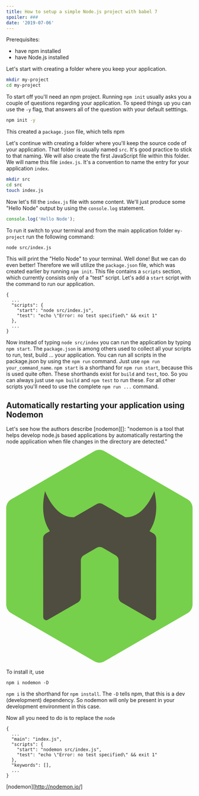 ```yaml
---
title: How to setup a simple Node.js project with babel 7
spoiler: ###
date: '2019-07-06'
---
```


Prerequisites:
+ have npm installed
+ have Node.js installed 

Let's start with creating a folder where you keep your application.

```sh
mkdir my-project
cd my-project
```

To start off you'll need an npm project. Running `npm init` usually asks you a couple of questions regarding your application. To speed things up you can use the `-y` flag, that answers all of the question with your default setttings.

```sh
npm init -y
```

This created a `package.json` file, which tells npm 

Let's continue with creating a folder where you'll keep the source code of your application. That folder is usually named `src`. It's good practice to stick to that naming. We will also create the first JavaScript file within this folder. We will name this file `index.js`. It's a convention to name the entry for your application `index`.

```sh
mkdir src
cd src
touch index.js
```

Now let's fill the `index.js` file with some content. We'll just produce some "Hello Node" output by using the `console.log` statement.

```javascript
console.log('Hello Node');
```

To run it switch to your terminal and from the main application folder `my-project` run the following command:

```sh
node src/index.js
```

This will print the "Hello Node" to your terminal. Well done! But we can do even better! Therefore we will utilize the `package.json` file, which was created earlier by running `npm init`. This file contains a `scripts` section, which currently consists only of a "test" script. Let's add a `start` script with the command to run our application.

```
{
  ...
  "scripts": {
    "start": "node src/index.js",
    "test": "echo \"Error: no test specified\" && exit 1"
  },
  ...
}
```

Now instead of typing `node src/index` you can run the application by typing `npm start`. The `package.json` is among others used to collect all your scripts to run, test, build ... your application. You can run all scripts in the package.json by using the `npm run` command. Just use `npm run your_command_name`. `npm start` is a shorthand for `npm run start`, because this is used quite often. These shorthands exist for `build` and `test`, too. So you can always just use `npm build` and `npm test` to run these. For all other scripts you'll need to use the complete `npm run ...` command.


## Automatically restarting your application using Nodemon 

Let's see how the authors describe [nodemon][]: "nodemon is a tool that helps develop node.js based applications by automatically restarting the node application when file changes in the directory are detected."

<svg xmlns="http://www.w3.org/2000/svg" aria-hidden="true" style="-ms-transform:rotate(360deg);-webkit-transform:rotate(360deg);transform:rotate(360deg)" viewBox="0 0 256 292"><path fill="#76D04B" d="M120.947 289.19a13.76 13.76 0 0 0 13.77 0l114.08-65.83a13.77 13.77 0 0 0 6.893-11.935V79.664a13.79 13.79 0 0 0-6.886-11.934L134.724 1.846a13.79 13.79 0 0 0-13.785 0L6.889 67.73A13.786 13.786 0 0 0 0 79.664v131.77c0 4.918 2.627 9.465 6.892 11.925l114.054 65.83"/><path fill="#4F4D3F" d="M201.701 114.111l-5.087-2.928c7.823-11.539 12.498-28.888 6.636-54.825 0 0-13.202 36.999-39.74 35.773L132.437 74.25a8.1 8.1 0 0 0-3.813-1.109h-.717a8.23 8.23 0 0 0-3.824 1.109L93.006 92.13c-26.535 1.23-39.74-35.773-39.74-35.773-5.866 25.936-1.183 43.285 6.638 54.825l-5.087 2.929a8.385 8.385 0 0 0-4.19 7.271l.153 107.332c0 1.498.775 2.885 2.09 3.614a4 4 0 0 0 4.155 0l41.164-23.572c2.605-1.547 4.189-4.276 4.189-7.26v-50.142c0-2.99 1.584-5.762 4.177-7.243l17.529-10.094a8.268 8.268 0 0 1 4.193-1.13 8.16 8.16 0 0 1 4.162 1.129l17.523 10.094a8.333 8.333 0 0 1 4.183 7.242v50.143c0 2.983 1.605 5.733 4.194 7.26l41.154 23.57a4.06 4.06 0 0 0 4.184 0 4.17 4.17 0 0 0 2.077-3.614l.134-107.332c-.003-3.018-1.586-5.784-4.186-7.27v.001z"/></svg>

To install it, use
```
npm i nodemon -D
```

`npm i` is the shorthand for `npm install`. The `-D` tells npm, that this is a dev (development) dependency. So nodemon will only be present in your development environment in this case.


Now all you need to do is to replace the `node` 
```
{
  ...
  "main": "index.js",
  "scripts": {
    "start": "nodemon src/index.js",
    "test": "echo \"Error: no test specified\" && exit 1"
  },
  "keywords": [],
  ...
}
```

[nodemon][http://nodemon.io/]
